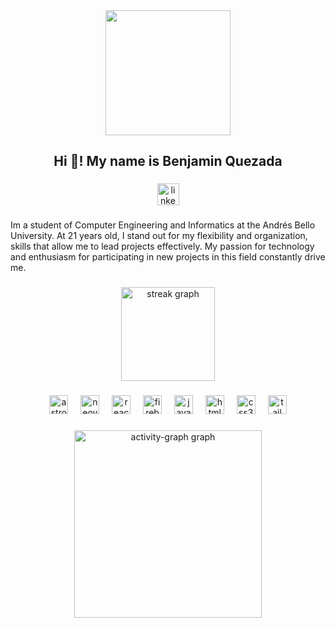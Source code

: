 <div align="center">
  <img height="200" src="[[https://cdn.discordapp.com/attachments/1288616473916608557/1290753307434029147/WhatsApp_Image_2024-10-01_at_16.10.23.jpeg?ex=66fd9b31&is=66fc49b1&hm=4e995a2b7a94555e8f0df21cbc4ca123284d889a68441748d3cc7d8332fc3146&](https://cdn.discordapp.com/attachments/1288616473916608557/1290753307434029147/WhatsApp_Image_2024-10-01_at_16.10.23.jpeg?ex=67120a71&is=6710b8f1&hm=9cfe9f8439ba0f89ec98c32aefd28e4ea5436e2f1d0f5815629530926d3fd3c0&)](https://cdn.discordapp.com/attachments/1288616473916608557/1290753307434029147/WhatsApp_Image_2024-10-01_at_16.10.23.jpeg?ex=67120a71&is=6710b8f1&hm=9cfe9f8439ba0f89ec98c32aefd28e4ea5436e2f1d0f5815629530926d3fd3c0&)"  />
</div>

###

<h2 align="center">Hi 👋! My name is  Benjamin Quezada</h2>

###

<div align="center">
  <img src="https://img.shields.io/static/v1?message=LinkedIn&logo=linkedin&label=&color=0077B5&logoColor=white&labelColor=&style=for-the-badge" height="35" alt="linkedin logo"  />
</div>

###

<p align="left">Im a student of Computer Engineering and Informatics at the Andrés Bello University. At 21 years old, I stand out for my flexibility and organization, skills that allow me to lead projects effectively. My passion for technology and enthusiasm for participating in new projects in this field constantly drive me.</p>

###

<div align="center">
  <img src="https://streak-stats.demolab.com?user=bquezadag&locale=en&mode=daily&theme=codeSTACKr&hide_border=false&border_radius=5" height="150" alt="streak graph"  />
</div>

###

<div align="center">
  <img src="https://cdn.simpleicons.org/astro/FF5D01" height="30" alt="astro logo"  />
  <img width="12" />
  <img src="https://skillicons.dev/icons?i=neovim" height="30" alt="neovim logo"  />
  <img width="12" />
  <img src="https://skillicons.dev/icons?i=react" height="30" alt="react logo"  />
  <img width="12" />
  <img src="https://skillicons.dev/icons?i=firebase" height="30" alt="firebase logo"  />
  <img width="12" />
  <img src="https://cdn.jsdelivr.net/gh/devicons/devicon/icons/javascript/javascript-original.svg" height="30" alt="javascript logo"  />
  <img width="12" />
  <img src="https://cdn.jsdelivr.net/gh/devicons/devicon/icons/html5/html5-original.svg" height="30" alt="html5 logo"  />
  <img width="12" />
  <img src="https://cdn.jsdelivr.net/gh/devicons/devicon/icons/css3/css3-original.svg" height="30" alt="css3 logo"  />
  <img width="12" />
  <img src="https://cdn.simpleicons.org/tailwindcss/06B6D4" height="30" alt="tailwindcss logo"  />
</div>

###

<div align="center">
  <img src="https://github-readme-activity-graph.vercel.app/graph?username=bquezadag&radius=16&theme=react&area=true&order=5" height="300" alt="activity-graph graph"  />
</div>

###
